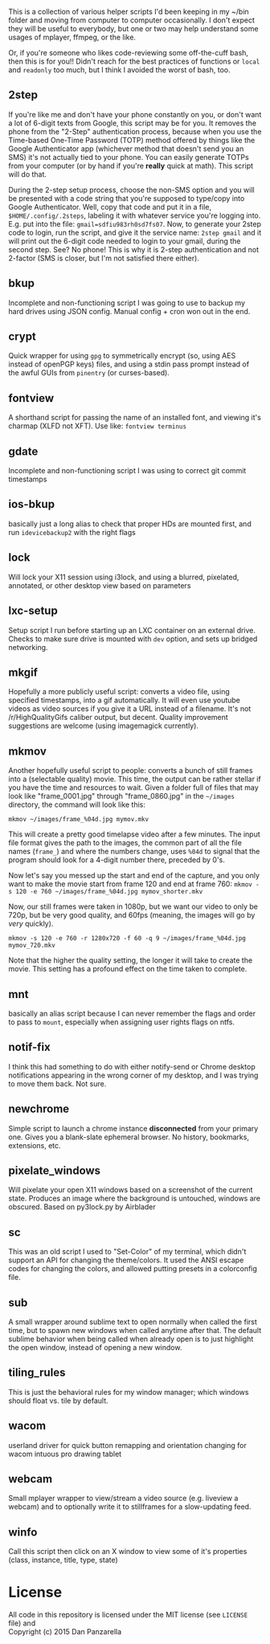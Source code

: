 This is a collection of various helper scripts I'd been keeping in my ~/bin folder and moving from computer to computer occasionally. I don't expect they will be useful to everybody, but one or two may help understand some usages of mplayer, ffmpeg, or the like. 

Or, if you're someone who likes code-reviewing some off-the-cuff bash, then this is for you!! Didn't reach for the best practices of functions or `local` and `readonly` too much, but I think I avoided the worst of bash, too.

2step
-----

If you're like me and don't have your phone constantly on you, or don't want a lot of 6-digit texts from Google, this script may be for you. It removes the phone from the "2-Step" authentication process, because when you use the Time-based One-Time Password (TOTP) method offered by things like the Google Authenticator app (whichever method that doesn't send you an SMS) it's not actually tied to your phone. You can easily generate TOTPs from your computer (or by hand if you're **really** quick at math). This script will do that. 

During the 2-step setup process, choose the non-SMS option and you will be presented with a code string that you're supposed to type/copy into Google Authenticator. Well, copy that code and put it in a file, `$HOME/.config/.2steps`, labeling it with whatever service you're logging into. E.g. put into the file: `gmail=sdfiu983rh0sd7fs07`. Now, to generate your 2step code to login, run the script, and give it the service name: `2step gmail` and it will print out the 6-digit code needed to login to your gmail, during the second step. See? No phone! This is why it is 2-step authentication and not 2-factor (SMS is closer, but I'm not satisfied there either).


bkup
----

Incomplete and non-functioning script I was going to use to backup my hard drives using JSON config. Manual config + cron won out in the end.


crypt
-----

Quick wrapper for using `gpg` to symmetrically encrypt (so, using AES instead of openPGP keys) files, and using a stdin pass prompt instead of the awful GUIs from `pinentry` (or curses-based).


fontview
--------

A shorthand script for passing the name of an installed font, and viewing it's charmap (XLFD not XFT). Use like: `fontview terminus`


gdate
----

Incomplete and non-functioning script I was using to correct git commit timestamps

ios-bkup
--------

basically just a long alias to check that proper HDs are mounted first, and run `idevicebackup2` with the right flags


lock
----

Will lock your X11 session using i3lock, and using a blurred, pixelated, annotated, or other desktop view based on parameters


lxc-setup
---------

Setup script I run before starting up an LXC container on an external drive. Checks to make sure drive is mounted with `dev` option, and sets up bridged networking.


mkgif
-----

Hopefully a more publicly useful script: converts a video file, using specified timestamps, into a gif automatically. It will even use youtube videos as video sources if you give it a URL instead of a filename. It's not /r/HighQualityGifs caliber output, but decent. Quality improvement suggestions are welcome (using imagemagick currently).

mkmov
-----

Another hopefully useful script to people: converts a bunch of still frames into a (selectable quality) movie. This time, the output can be rather stellar if you have the time and resources to wait. Given a folder full of files that may look like "frame_0001.jpg" through "frame_0860.jpg" in the `~/images` directory, the command will look like this: 

`mkmov ~/images/frame_%04d.jpg mymov.mkv`

This will create a pretty good timelapse video after a few minutes. The input file format gives the path to the images, the common part of all the file names (`frame_`) and where the numbers change, uses `%04d` to signal that the program should look for a 4-digit number there, preceded by 0's.  

Now let's say you messed up the start and end of the capture, and you only want to make the movie start from frame 120 and end at frame 760: `mkmov -s 120 -e 760 ~/images/frame_%04d.jpg mymov_shorter.mkv`

Now, our still frames were taken in 1080p, but we want our video to only be 720p, but be very good quality, and 60fps (meaning, the images will go by *very* quickly).

`mkmov -s 120 -e 760 -r 1280x720 -f 60 -q 9 ~/images/frame_%04d.jpg mymov_720.mkv`


Note that the higher the quality setting, the longer it will take to create the movie. This setting has a profound effect on the time taken to complete.

mnt
---

basically an alias script because I can never remember the flags and order to pass to `mount`, especially when assigning user rights flags on ntfs.

notif-fix
---------

I think this had something to do with either notify-send or Chrome desktop notifications appearing in the wrong corner of my desktop, and I was trying to move them back. Not sure.


newchrome
---------

Simple script to launch a chrome instance **disconnected** from your primary one. Gives you a blank-slate ephemeral browser. No history, bookmarks, extensions, etc.


pixelate\_windows
----------------

Will pixelate your open X11 windows based on a screenshot of the current state. Produces an image where the background is untouched, windows are obscured. Based on py3lock.py by Airblader


sc
---

This was an old script I used to "Set-Color" of my terminal, which didn't support an API for changing the theme/colors. It used the ANSI escape codes for changing the colors, and allowed putting presets in a colorconfig file.

sub
---

A small wrapper around sublime text to open normally when called the first time, but to spawn new windows when called anytime after that. The default sublime behavior when being called when already open is to just highlight the open window, instead of opening a new window.

tiling\_rules
------------

This is just the behavioral rules for my window manager; which windows should float vs. tile by default.

wacom
-----

userland driver for quick button remapping and orientation changing for wacom intuous pro drawing tablet

webcam
------

Small mplayer wrapper to view/stream a video source (e.g. liveview a webcam) and to optionally write it to stillframes for a slow-updating feed.

winfo
-----

Call this script then click on an X window to view some of it's properties (class, instance, title, type, state)

License
=======

All code in this repository is licensed under the MIT license (see `LICENSE` file) and  
Copyright (c) 2015 Dan Panzarella
